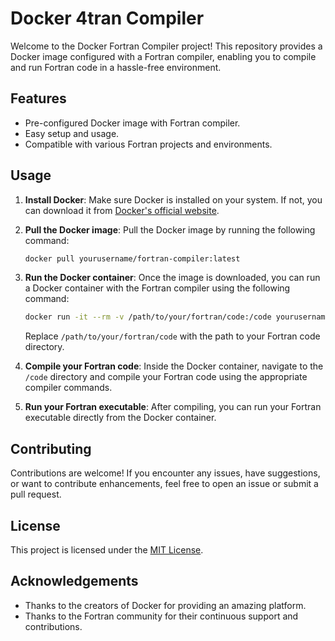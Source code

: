 # Docker 4tran Compiler

Welcome to the Docker Fortran Compiler project! This repository provides a Docker image configured with a Fortran compiler, enabling you to compile and run Fortran code in a hassle-free environment.

## Features

- Pre-configured Docker image with Fortran compiler.
- Easy setup and usage.
- Compatible with various Fortran projects and environments.

## Usage

1. **Install Docker**: Make sure Docker is installed on your system. If not, you can download it from [Docker's official website](https://www.docker.com/get-started).

2. **Pull the Docker image**: Pull the Docker image by running the following command:

    ```bash
    docker pull yourusername/fortran-compiler:latest
    ```

3. **Run the Docker container**: Once the image is downloaded, you can run a Docker container with the Fortran compiler using the following command:

    ```bash
    docker run -it --rm -v /path/to/your/fortran/code:/code yourusername/fortran-compiler:latest
    ```

    Replace `/path/to/your/fortran/code` with the path to your Fortran code directory.

4. **Compile your Fortran code**: Inside the Docker container, navigate to the `/code` directory and compile your Fortran code using the appropriate compiler commands.

5. **Run your Fortran executable**: After compiling, you can run your Fortran executable directly from the Docker container.

## Contributing

Contributions are welcome! If you encounter any issues, have suggestions, or want to contribute enhancements, feel free to open an issue or submit a pull request.

## License

This project is licensed under the [MIT License](LICENSE).

## Acknowledgements

- Thanks to the creators of Docker for providing an amazing platform.
- Thanks to the Fortran community for their continuous support and contributions.
